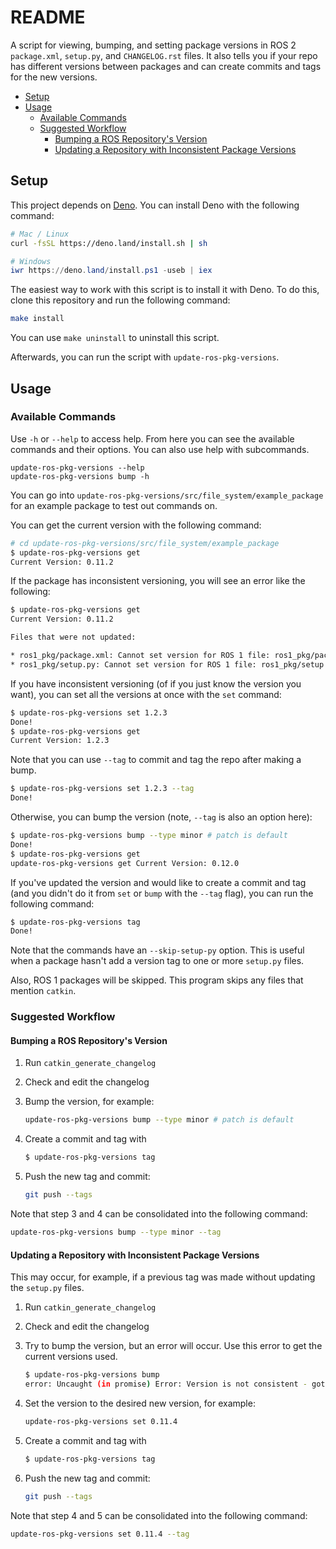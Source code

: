 # README

A script for viewing, bumping, and setting package versions in ROS 2
`package.xml`, `setup.py`, and `CHANGELOG.rst` files. It also tells you if your
repo has different versions between packages and can create commits and tags for
the new versions.

- [Setup](#setup)
- [Usage](#usage)
  - [Available Commands](#available-commands)
  - [Suggested Workflow](#suggested-workflow)
    - [Bumping a ROS Repository's Version](#bumping-a-ros-repositorys-version)
    - [Updating a Repository with Inconsistent Package Versions](#updating-a-repository-with-inconsistent-package-versions)

## Setup

This project depends on [Deno](https://deno.land/). You can install Deno with
the following command:

```bash
# Mac / Linux
curl -fsSL https://deno.land/install.sh | sh
```

```powershell
# Windows
iwr https://deno.land/install.ps1 -useb | iex
```

The easiest way to work with this script is to install it with Deno. To do this,
clone this repository and run the following command:

```bash
make install
```

You can use `make uninstall` to uninstall this script.

Afterwards, you can run the script with `update-ros-pkg-versions`.

## Usage

### Available Commands

Use `-h` or `--help` to access help. From here you can see the available
commands and their options. You can also use help with subcommands.

```
update-ros-pkg-versions --help
update-ros-pkg-versions bump -h
```

You can go into `update-ros-pkg-versions/src/file_system/example_package` for an
example package to test out commands on.

You can get the current version with the following command:

```bash
# cd update-ros-pkg-versions/src/file_system/example_package
$ update-ros-pkg-versions get
Current Version: 0.11.2
```

If the package has inconsistent versioning, you will see an error like the
following:

```bash
$ update-ros-pkg-versions get
Current Version: 0.11.2

Files that were not updated:

* ros1_pkg/package.xml: Cannot set version for ROS 1 file: ros1_pkg/package.xml
* ros1_pkg/setup.py: Cannot set version for ROS 1 file: ros1_pkg/setup.py
```

If you have inconsistent versioning (of if you just know the version you want),
you can set all the versions at once with the `set` command:

```bash
$ update-ros-pkg-versions set 1.2.3
Done!
$ update-ros-pkg-versions get
Current Version: 1.2.3
```

Note that you can use `--tag` to commit and tag the repo after making a bump.

```bash
$ update-ros-pkg-versions set 1.2.3 --tag
Done!
```

Otherwise, you can bump the version (note, `--tag` is also an option here):

```bash
$ update-ros-pkg-versions bump --type minor # patch is default
Done!
$ update-ros-pkg-versions get
update-ros-pkg-versions get Current Version: 0.12.0
```

If you've updated the version and would like to create a commit and tag (and you
didn't do it from `set` or `bump` with the `--tag` flag), you can run the
following command:

```bash
$ update-ros-pkg-versions tag
Done!
```

Note that the commands have an `--skip-setup-py` option. This is useful when a
package hasn't add a version tag to one or more `setup.py` files.

Also, ROS 1 packages will be skipped. This program skips any files that mention
`catkin`.

### Suggested Workflow

#### Bumping a ROS Repository's Version

1. Run `catkin_generate_changelog`
2. Check and edit the changelog
3. Bump the version, for example:

   ```bash
   update-ros-pkg-versions bump --type minor # patch is default
   ```

4. Create a commit and tag with

   ```bash
   $ update-ros-pkg-versions tag
   ```

5. Push the new tag and commit:

   ```bash
   git push --tags
   ```

Note that step 3 and 4 can be consolidated into the following command:

```bash
update-ros-pkg-versions bump --type minor --tag
```

#### Updating a Repository with Inconsistent Package Versions

This may occur, for example, if a previous tag was made without updating the
`setup.py` files.

1. Run `catkin_generate_changelog`
2. Check and edit the changelog
3. Try to bump the version, but an error will occur. Use this error to get the
   current versions used.
   ```bash
   $ update-ros-pkg-versions bump
   error: Uncaught (in promise) Error: Version is not consistent - got the following versions: 0.11.2, 0.11.3
   ```
4. Set the version to the desired new version, for example:

   ```bash
   update-ros-pkg-versions set 0.11.4
   ```

5. Create a commit and tag with

   ```bash
   $ update-ros-pkg-versions tag
   ```

6. Push the new tag and commit:

   ```bash
   git push --tags
   ```

Note that step 4 and 5 can be consolidated into the following command:

```bash
update-ros-pkg-versions set 0.11.4 --tag
```